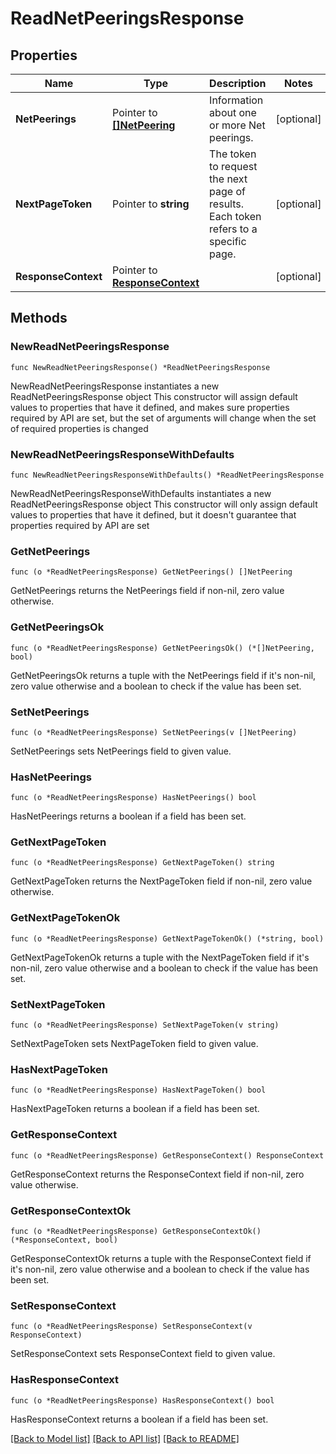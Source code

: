 # ReadNetPeeringsResponse

## Properties

Name | Type | Description | Notes
------------ | ------------- | ------------- | -------------
**NetPeerings** | Pointer to [**[]NetPeering**](NetPeering.md) | Information about one or more Net peerings. | [optional] 
**NextPageToken** | Pointer to **string** | The token to request the next page of results. Each token refers to a specific page. | [optional] 
**ResponseContext** | Pointer to [**ResponseContext**](ResponseContext.md) |  | [optional] 

## Methods

### NewReadNetPeeringsResponse

`func NewReadNetPeeringsResponse() *ReadNetPeeringsResponse`

NewReadNetPeeringsResponse instantiates a new ReadNetPeeringsResponse object
This constructor will assign default values to properties that have it defined,
and makes sure properties required by API are set, but the set of arguments
will change when the set of required properties is changed

### NewReadNetPeeringsResponseWithDefaults

`func NewReadNetPeeringsResponseWithDefaults() *ReadNetPeeringsResponse`

NewReadNetPeeringsResponseWithDefaults instantiates a new ReadNetPeeringsResponse object
This constructor will only assign default values to properties that have it defined,
but it doesn't guarantee that properties required by API are set

### GetNetPeerings

`func (o *ReadNetPeeringsResponse) GetNetPeerings() []NetPeering`

GetNetPeerings returns the NetPeerings field if non-nil, zero value otherwise.

### GetNetPeeringsOk

`func (o *ReadNetPeeringsResponse) GetNetPeeringsOk() (*[]NetPeering, bool)`

GetNetPeeringsOk returns a tuple with the NetPeerings field if it's non-nil, zero value otherwise
and a boolean to check if the value has been set.

### SetNetPeerings

`func (o *ReadNetPeeringsResponse) SetNetPeerings(v []NetPeering)`

SetNetPeerings sets NetPeerings field to given value.

### HasNetPeerings

`func (o *ReadNetPeeringsResponse) HasNetPeerings() bool`

HasNetPeerings returns a boolean if a field has been set.

### GetNextPageToken

`func (o *ReadNetPeeringsResponse) GetNextPageToken() string`

GetNextPageToken returns the NextPageToken field if non-nil, zero value otherwise.

### GetNextPageTokenOk

`func (o *ReadNetPeeringsResponse) GetNextPageTokenOk() (*string, bool)`

GetNextPageTokenOk returns a tuple with the NextPageToken field if it's non-nil, zero value otherwise
and a boolean to check if the value has been set.

### SetNextPageToken

`func (o *ReadNetPeeringsResponse) SetNextPageToken(v string)`

SetNextPageToken sets NextPageToken field to given value.

### HasNextPageToken

`func (o *ReadNetPeeringsResponse) HasNextPageToken() bool`

HasNextPageToken returns a boolean if a field has been set.

### GetResponseContext

`func (o *ReadNetPeeringsResponse) GetResponseContext() ResponseContext`

GetResponseContext returns the ResponseContext field if non-nil, zero value otherwise.

### GetResponseContextOk

`func (o *ReadNetPeeringsResponse) GetResponseContextOk() (*ResponseContext, bool)`

GetResponseContextOk returns a tuple with the ResponseContext field if it's non-nil, zero value otherwise
and a boolean to check if the value has been set.

### SetResponseContext

`func (o *ReadNetPeeringsResponse) SetResponseContext(v ResponseContext)`

SetResponseContext sets ResponseContext field to given value.

### HasResponseContext

`func (o *ReadNetPeeringsResponse) HasResponseContext() bool`

HasResponseContext returns a boolean if a field has been set.


[[Back to Model list]](../README.md#documentation-for-models) [[Back to API list]](../README.md#documentation-for-api-endpoints) [[Back to README]](../README.md)


